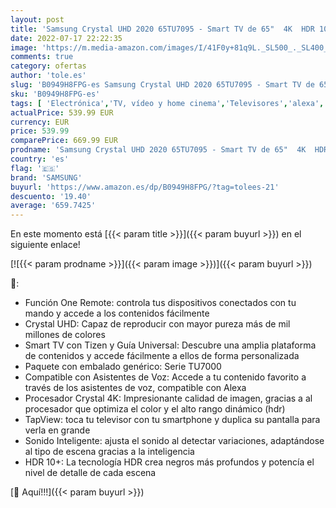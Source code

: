 ```yaml
---
layout: post
title: 'Samsung Crystal UHD 2020 65TU7095 - Smart TV de 65"  4K  HDR 10+  Procesador 4K  PurColor  Sonido Inteligente  Función One Remote Control y Compatible Asistentes de Voz  Compatible con Alexa'
date: 2022-07-17 22:22:35
image: 'https://m.media-amazon.com/images/I/41F0y+81q9L._SL500_._SL400_.jpg'
comments: true
category: ofertas
author: 'tole.es'
slug: 'B0949H8FPG-es Samsung Crystal UHD 2020 65TU7095 - Smart TV de 65" 4K HDR...'
sku: 'B0949H8FPG-es'
tags: [ 'Electrónica','TV, vídeo y home cinema','Televisores','alexa','samsung','🇪🇸', ]
actualPrice: 539.99 EUR
currency: EUR
price: 539.99
comparePrice: 669.99 EUR
prodname: 'Samsung Crystal UHD 2020 65TU7095 - Smart TV de 65"  4K  HDR 10+  Procesador 4K  PurColor  Sonido Inteligente  Función One Remote Control y Compatible Asistentes de Voz  Compatible con Alexa'
country: 'es'
flag: '🇪🇸'
brand: 'SAMSUNG'
buyurl: 'https://www.amazon.es/dp/B0949H8FPG/?tag=tolees-21'
descuento: '19.40'
average: '659.7425'
---
```


En este momento está [{{< param title >}}]({{< param buyurl >}}) en el siguiente enlace!

[![{{< param prodname >}}]({{< param image >}})]({{< param buyurl >}})

🔎:

- Función One Remote: controla tus dispositivos conectados con tu mando y accede a los contenidos fácilmente
- Crystal UHD: Capaz de reproducir con mayor pureza más de mil millones de colores
- Smart TV con Tizen y Guía Universal: Descubre una amplia plataforma de contenidos y accede fácilmente a ellos de forma personalizada
- Paquete con embalado genérico: Serie TU7000
- Compatible con Asistentes de Voz: Accede a tu contenido favorito a través de los asistentes de voz, compatible con Alexa
- Procesador Crystal 4K: Impresionante calidad de imagen, gracias a al procesador que optimiza el color y el alto rango dinámico (hdr)
- TapView: toca tu televisor con tu smartphone y duplica su pantalla para verla en grande
- Sonido Inteligente: ajusta el sonido al detectar variaciones, adaptándose al tipo de escena gracias a la inteligencia
- HDR 10+: La tecnología HDR crea negros más profundos y potencía el nivel de detalle de cada escena

[🛒 Aquí!!!]({{< param buyurl >}})
